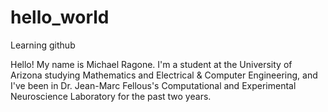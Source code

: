 # hello_world
Learning github

Hello! My name is Michael Ragone. I'm a student at the University of Arizona studying Mathematics and Electrical & Computer Engineering, and I've been in Dr. Jean-Marc Fellous's Computational and Experimental Neuroscience Laboratory for the past two years.
